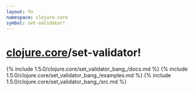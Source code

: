 ```yaml
---
layout: fn
namespace: clojure.core
symbol: set-validator!
---
```


# [clojure.core](../)/set-validator!

{% include 1.5.0/clojure.core/set_validator_bang_/docs.md %}
{% include 1.5.0/clojure.core/set_validator_bang_/examples.md %}
{% include 1.5.0/clojure.core/set_validator_bang_/src.md %}

